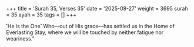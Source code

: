 +++
title = 'Surah 35, Verses 35'
date = '2025-08-27'
weight = 3695
surah = 35
ayah = 35
tags = []
+++

˹He is the One˺ Who—out of His grace—has settled us in the Home of Everlasting Stay, where we will be touched by neither fatigue nor weariness.”